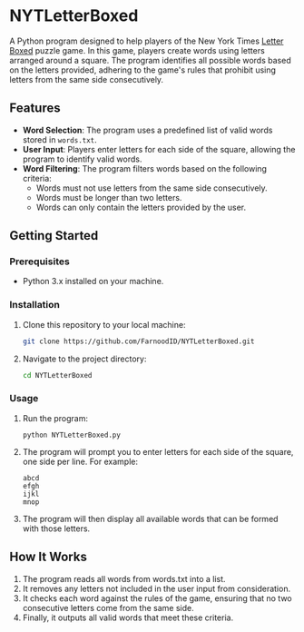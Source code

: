 # NYTLetterBoxed
A Python program designed to help players of the New York Times [Letter Boxed](https://www.nytimes.com/puzzles/letter-boxed) puzzle game. In this game, players create words using letters arranged around a square. The program identifies all possible words based on the letters provided, adhering to the game's rules that prohibit using letters from the same side consecutively.

## Features
- **Word Selection**: The program uses a predefined list of valid words stored in `words.txt`.
- **User Input**: Players enter letters for each side of the square, allowing the program to identify valid words.
- **Word Filtering**: The program filters words based on the following criteria:
  - Words must not use letters from the same side consecutively.
  - Words must be longer than two letters.
  - Words can only contain the letters provided by the user.

## Getting Started

### Prerequisites
- Python 3.x installed on your machine.

### Installation
1. Clone this repository to your local machine:
   ```bash
   git clone https://github.com/FarnoodID/NYTLetterBoxed.git
   ```
2. Navigate to the project directory:
   ```bash
   cd NYTLetterBoxed
   ```
### Usage
1. Run the program:
   ```
   python NYTLetterBoxed.py
   ```
2. The program will prompt you to enter letters for each side of the square, one side per line. For example:
   ```text
   abcd
   efgh
   ijkl
   mnop
   ```
3. The program will then display all available words that can be formed with those letters.
## How It Works
1. The program reads all words from words.txt into a list.
2. It removes any letters not included in the user input from consideration.
3. It checks each word against the rules of the game, ensuring that no two consecutive letters come from the same side.
4. Finally, it outputs all valid words that meet these criteria.

